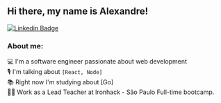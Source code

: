 ## Hi there, my name is Alexandre!


[![Linkedin Badge](https://img.shields.io/badge/LinkedIn-0077B5?style=for-the-badge&logo=linkedin&logoColor=white)](https://www.linkedin.com/in/alexandreatlima/)

### About me:
💻 I'm a software engineer passionate about web development\
🎙 I'm talking about `[React, Node]`\
📚 Right now I'm studying about [Go]\
👨‍🏫 Work as a Lead Teacher at Ironhack - São Paulo Full-time bootcamp.
